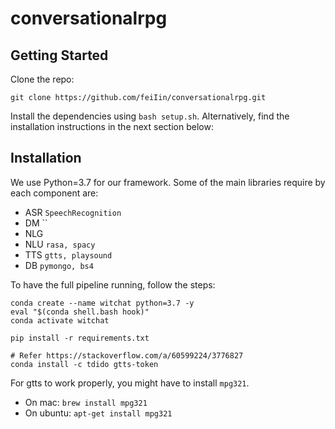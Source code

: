 # conversationalrpg

## Getting Started

Clone the repo:

```
git clone https://github.com/feiIin/conversationalrpg.git
```

Install the dependencies using `bash setup.sh`. Alternatively, find the installation instructions in the next section below:

## Installation

We use Python=3.7 for our framework. Some of the main libraries require by each component are:

- ASR `SpeechRecognition`
- DM ``
- NLG 
- NLU `rasa, spacy`
- TTS `gtts, playsound`
- DB `pymongo, bs4`

To have the full pipeline running, follow the steps: 
```
conda create --name witchat python=3.7 -y
eval "$(conda shell.bash hook)"
conda activate witchat

pip install -r requirements.txt

# Refer https://stackoverflow.com/a/60599224/3776827
conda install -c tdido gtts-token
```

For gtts to work properly, you might have to install `mpg321`. 

- On mac: `brew install mpg321`
- On ubuntu: `apt-get install mpg321`
